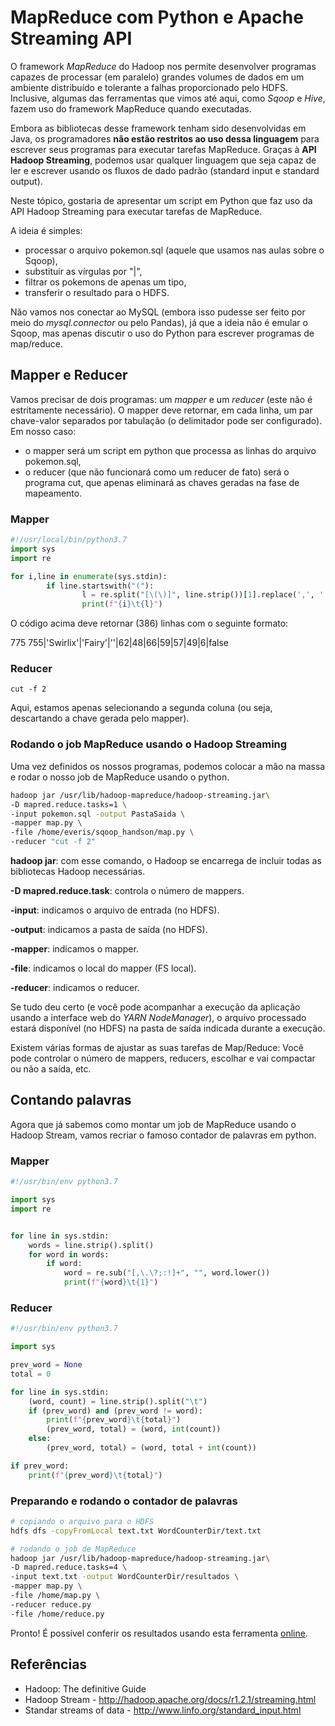 # MapReduce com Python e Apache Streaming API

O framework *MapReduce* do Hadoop nos permite desenvolver programas capazes de processar (em paralelo) grandes volumes de dados em um ambiente distribuído e tolerante a falhas proporcionado pelo HDFS. Inclusive, algumas das ferramentas que vimos até aqui, como *Sqoop* e *Hive*, fazem uso do framework MapReduce quando executadas.

Embora as bibliotecas desse framework tenham sido desenvolvidas em Java, os programadores **não estão restritos ao uso dessa linguagem** para escrever seus programas para executar tarefas MapReduce. Graças à **API Hadoop Streaming**, podemos usar qualquer linguagem que seja capaz de ler e escrever usando os fluxos de dado padrão (standard input e standard output).

Neste tópico, gostaria de apresentar um script em Python que faz uso da API Hadoop Streaming para executar tarefas de MapReduce.

A ideia é simples:
* processar o arquivo pokemon.sql (aquele que usamos nas aulas sobre o Sqoop),
* substituir as vírgulas por "|",
* filtrar os pokemons de apenas um tipo,
* transferir o resultado para o HDFS.

Não vamos nos conectar ao MySQL (embora isso pudesse ser feito por meio do *mysql.connector* ou pelo Pandas), já que a ideia não é emular o Sqoop, mas apenas discutir o uso do Python para escrever programas de map/reduce.


## Mapper e Reducer

Vamos precisar de dois programas: um *mapper* e um *reducer* (este não é estritamente necessário). O mapper deve retornar, em cada linha, um par chave-valor separados por tabulação (o delimitador pode ser configurado). Em nosso caso:
* o mapper será um script em python que processa as linhas do arquivo pokemon.sql,
* o reducer (que não funcionará como um reducer de fato) será o programa cut, que apenas eliminará as chaves geradas na fase de mapeamento.


### Mapper

~~~python
#!/usr/local/bin/python3.7
import sys
import re

for i,line in enumerate(sys.stdin):
        if line.startswith("("):
                l = re.split("[\(\)]", line.strip())[1].replace(',', '|')
                print(f"{i}\t{l}")
~~~

O código acima deve retornar (386) linhas com o seguinte formato:


775     755|'Swirlix'|'Fairy'|''|62|48|66|59|57|49|6|false


### Reducer


`cut -f 2`

Aqui, estamos apenas selecionando a segunda coluna (ou seja, descartando a chave gerada pelo mapper).


### Rodando o job MapReduce usando o Hadoop Streaming

Uma vez definidos os nossos programas, podemos colocar a mão na massa e rodar o nosso job de MapReduce usando o python.

~~~bash
hadoop jar /usr/lib/hadoop-mapreduce/hadoop-streaming.jar\
-D mapred.reduce.tasks=1 \
-input pokemon.sql -output PastaSaida \
-mapper map.py \
-file /home/everis/sqoop_handson/map.py \
-reducer "cut -f 2"
~~~


**hadoop jar**: com esse comando, o Hadoop se encarrega de incluir todas as bibliotecas Hadoop necessárias.

**-D mapred.reduce.task**: controla o número de mappers. 

**-input**: indicamos o arquivo de entrada (no HDFS).

**-output**: indicamos a pasta de saída (no HDFS).

**-mapper**: indicamos o mapper.

**-file**: indicamos o local do mapper (FS local).

**-reducer**: indicamos o reducer.


Se tudo deu certo (e você pode acompanhar a execução da aplicação usando a interface web do *YARN NodeManager*), o arquivo processado estará disponível (no HDFS) na pasta de saída indicada durante a execução.

Existem várias formas de ajustar as suas tarefas de Map/Reduce: Você pode controlar o número de mappers, reducers, escolhar e vai compactar ou não a saída, etc.


## Contando palavras

Agora que já sabemos como montar um job de MapReduce usando o Hadoop Stream, vamos recriar o famoso contador de palavras em python.

### Mapper

~~~python
#!/usr/bin/env python3.7

import sys
import re


for line in sys.stdin:
    words = line.strip().split()
    for word in words:
        if word:
            word = re.sub("[,\.\?;:!]+", "", word.lower())
            print(f"{word}\t{1}")
~~~

### Reducer

~~~python
#!/usr/bin/env python3.7

import sys

prev_word = None
total = 0

for line in sys.stdin:
    (word, count) = line.strip().split("\t")
    if (prev_word) and (prev_word != word):
        print(f"{prev_word}\t{total}")
        (prev_word, total) = (word, int(count))
    else:
        (prev_word, total) = (word, total + int(count))

if prev_word:
    print(f"{prev_word}\t{total}")
~~~

### Preparando e rodando o contador de palavras


~~~Bash
# copiando o arquivo para o HDFS
hdfs dfs -copyFromLocal text.txt WordCounterDir/text.txt

# rodando o job de MapReduce
hadoop jar /usr/lib/hadoop-mapreduce/hadoop-streaming.jar\
-D mapred.reduce.tasks=4 \
-input text.txt -output WordCounterDir/resultados \
-mapper map.py \
-file /home/map.py \
-reducer reduce.py
-file /home/reduce.py
~~~

Pronto! É possível conferir os resultados usando esta ferramenta [online](https://www.wordcounttool.com/).

## Referências

* Hadoop: The definitive Guide
* Hadoop Stream - http://hadoop.apache.org/docs/r1.2.1/streaming.html
* Standar streams of data - http://www.linfo.org/standard_input.html